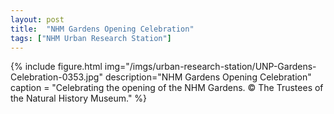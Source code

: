 ```yaml
---
layout: post
title:  "NHM Gardens Opening Celebration"
tags: ["NHM Urban Research Station"]
---
```


{% include figure.html img="/imgs/urban-research-station/UNP-Gardens-Celebration-0353.jpg"
  description="NHM Gardens Opening Celebration"
  caption = "Celebrating the opening of the NHM Gardens. © The Trustees of the Natural History Museum." %}
  